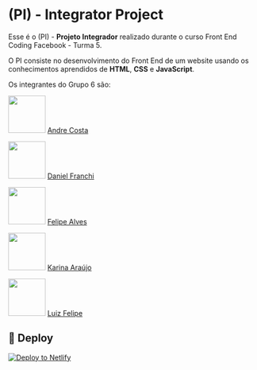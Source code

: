 # (PI) - Integrator Project

Esse é o (PI) - **Projeto Integrador**  realizado durante o curso Front End Coding Facebook - Turma 5. 


O PI consiste no desenvolvimento do Front End de um website usando os conhecimentos aprendidos de **HTML**, **CSS** e **JavaScript**.


Os integrantes do Grupo 6 são:

[<img src="https://avatars1.githubusercontent.com/u/57645440?s=460&u=24f17c4efd8815bf2bc48ad4814932514eee85e7&v=4" width="75px;"/>](https://github.com/andrehc) [Andre Costa](https://github.com/andrehc)

[<img src="https://avatars0.githubusercontent.com/u/29641380?s=460&v=4" width="75px;"/>](https://github.com/danielmf9) [Daniel Franchi](https://github.com/danielmf9)

[<img src="https://avatars2.githubusercontent.com/u/48339491?s=460&u=4cc5af4e6238661d9b654c12a50d1d4e403d0da4&v=4" width="75px;"/>](https://github.com/felipealvessi) [Felipe Alves](https://github.com/felipealvessi)
  
[<img src="https://avatars1.githubusercontent.com/u/69488673?s=460&u=b8f9741b28387f413707d6074df3cde932505d89&v=4" width="75px;"/>](https://github.com/karinadsaraujo) [Karina Araújo](https://github.com/karinadsaraujo)

[<img src="https://avatars0.githubusercontent.com/u/69767807?s=460&u=06f9861f5818229fbba323017a01d93211a7b079&v=4" width="75px;"/>](https://github.com/LuizHuallpa) [Luiz Felipe](https://github.com/LuizHuallpa)

## 💫 Deploy

[![Deploy to Netlify](https://www.netlify.com/img/deploy/button.svg)](https://tradicionalbardacoxinha.netlify.app/)
